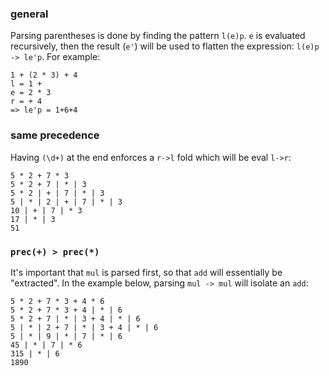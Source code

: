 ### general
Parsing parentheses is done by finding the pattern `l(e)p`.
`e` is evaluated recursively, then the result (`e'`) will be used to flatten the expression:
`l(e)p -> le'p`. For example:
```
1 + (2 * 3) + 4
l = 1 +
e = 2 * 3
r = + 4
=> le'p = 1+6+4
```

### same precedence
Having `(\d+)` at the end enforces a `r->l` fold which will be eval `l->r`:
```
5 * 2 + 7 * 3
5 * 2 + 7 | * | 3
5 * 2 | + | 7 | * | 3
5 | * | 2 | + | 7 | * | 3
10 | + | 7 | * 3
17 | * | 3
51
```

### `prec(+) > prec(*)`
It's important that `mul` is parsed first, so that `add` will essentially be "extracted".
In the example below, parsing `mul -> mul` will isolate an `add`:
```
5 * 2 + 7 * 3 + 4 * 6
5 * 2 + 7 * 3 + 4 | * | 6
5 * 2 + 7 | * | 3 + 4 | * | 6
5 | * | 2 + 7 | * | 3 + 4 | * | 6
5 | * | 9 | * | 7 | * | 6
45 | * | 7 | * 6
315 | * | 6
1890
```